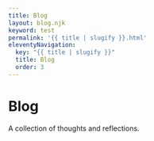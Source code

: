 ```yaml
---
title: Blog
layout: blog.njk
keyword: test
permalink: '{{ title | slugify }}.html'
eleventyNavigation:
  key: "{{ title | slugify }}"
  title: Blog
  order: 3
---
```


# Blog

<div class="lead">
A collection of thoughts and reflections.
</div>
